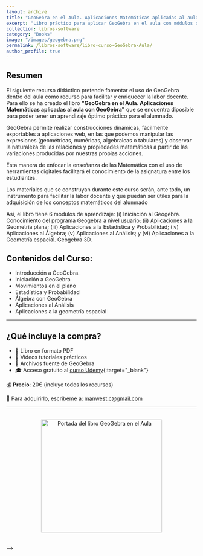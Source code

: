 ```yaml
---
layout: archive
title: "GeoGebra en el Aula. Aplicaciones Matemáticas aplicadas al aula con GeoGebra"
excerpt: "Libro práctico para aplicar GeoGebra en el aula con módulos de geometría, estadística, álgebra y análisis. Incluye acceso gratuito a un curso de Udemy y materiales descargables."
collection: libros-software
category: "Books"
image: "/images/geogebra.png"
permalink: /libros-software/libro-curso-GeoGebra-Aula/
author_profile: true
---
```


## Resumen

El siguiente recurso didáctico pretende fomentar el uso de GeoGebra dentro del aula como recurso para facilitar y enriquecer la labor docente. Para ello se ha creado el libro **"GeoGebra en el Aula. Aplicaciones Matemáticas aplicadas al aula con GeoGebra"** que se encuentra diposible para poder tener un aprendizaje óptimo práctico para el alumnado.

GeoGebra permite realizar construcciones dinámicas, fácilmente exportables a aplicaciones web, en las que podemos manipular las expresiones (geométricas, numéricas, algebraicas o tabulares) y observar la naturaleza de las relaciones y propiedades matemáticas a partir de las variaciones producidas por nuestras propias acciones.

Esta manera de enfocar la enseñanza de las Matemática con el uso de herramientas digitales  facilitará el conocimiento de la asignatura entre los estudiantes.

Los materiales que se construyan durante este curso serán, ante todo, un instrumento para facilitar la labor docente y que puedan ser útiles para la adquisición de los conceptos matemáticos del alumnado

Así, el libro tiene 6 módulos de aprendizaje: (i) Iniciación al Geogebra. Conocimiento del programa Geogebra a nivel usuario; (ii) Aplicaciones a la Geometría plana; (iii) Aplicaciones a la Estadística y Probabilidad; (iv) Aplicaciones al Álgebra; (v) Aplicaciones al Análisis; y (vi) Aplicaciones a la Geometría espacial. Geogebra 3D.

## Contenidos del Curso:

- Introducción a GeoGebra.
- Iniciación a GeoGebra
- Movimientos en el plano
- Estadística y Probabilidad
- Álgebra con GeoGebra
- Aplicaciones al Análisis
- Aplicaciones a la geometría espacial

---

## ¿Qué incluye la compra?

- 📕 Libro en formato PDF  
- 🎥 Vídeos tutoriales prácticos  
- 📂 Archivos fuente de GeoGebra  
- 🎓 Acceso gratuito al [curso Udemy](https://www.udemy.com/course/matematicas-geogebra/?couponCode=ABR_2025){:target="_blank"}

💰 **Precio**: 20€ (incluye todos los recursos)

📩 Para adquirirlo, escríbeme a: [manwest.c@gmail.com](mailto:manwest.c@gmail.com)

---
<!-->
<div style="text-align:center; margin: 2rem 0;">
  <img src="/images/geogebra.png" width="320" height="300" alt="Portada del libro GeoGebra en el Aula">
</div>
-->
<!-- SEO Structured Data -->
<script type="application/ld+json">
{
  "@context": "https://schema.org",
  "@type": "Book",
  "name": "GeoGebra en el Aula. Aplicaciones Matemáticas aplicadas al aula con GeoGebra",
  "author": {
    "@type": "Person",
    "name": "Manuel Castillo-Cara"
  },
  "description": "Libro educativo para el uso práctico de GeoGebra en el aula. Incluye módulos sobre geometría, álgebra, estadística, análisis y geometría 3D, además de recursos descargables y acceso a curso online.",
  "image": "{{ site.url }}/images/geogebra.png",
  "url": "{{ site.url }}{{ page.url }}",
  "publisher": {
    "@type": "Organization",
    "name": "Autoedición"
  },
  "offers": {
    "@type": "Offer",
    "price": "20.00",
    "priceCurrency": "EUR",
    "availability": "https://schema.org/InStock",
    "url": "{{ site.url }}{{ page.url }}"
  }
}
</script>

<script 
  src="https://www.paypal.com/sdk/js?client-id=BAAFLtzEbhR-v2Nk6YVEdhvWJzPrGcmQm4dOmmv6DDKyXomXKpToxESEA_da2HErs94WB2HVZrH396-SUg&components=hosted-buttons&disable-funding=venmo&currency=EUR">
</script>

<div id="paypal-container-UX7UBGJ8TCPTW"></div>
<script>
  paypal.HostedButtons({
    hostedButtonId: "UX7UBGJ8TCPTW",
  }).render("#paypal-container-UX7UBGJ8TCPTW")
</script>